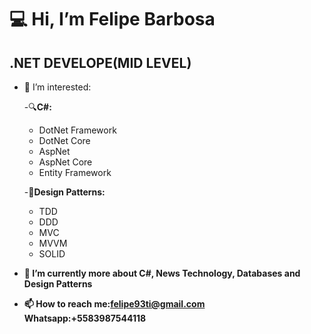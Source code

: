 :computer: Hi, I’m Felipe Barbosa
===================================
.NET DEVELOPE(MID LEVEL)
-----------------------------------
- 👀 I’m interested:

  -:mag:**C#:**
    * DotNet Framework
    * DotNet Core
    * AspNet
    * AspNet Core
    * Entity Framework
      
  -:triangular_ruler:**Design Patterns:**
    * TDD
    * DDD
    * MVC
    * MVVM
    * SOLID
     
- **🌱 I’m currently more about C#, News Technology, Databases and Design Patterns**
- **📫 How to reach me:felipe93ti@gmail.com
                  Whatsapp:+5583987544118**
